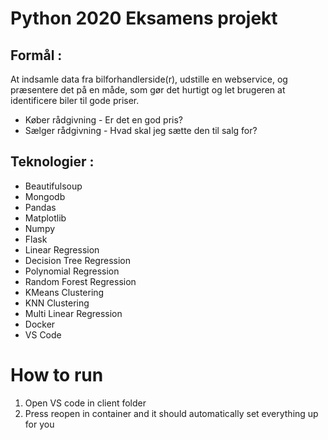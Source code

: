 # Python 2020 Eksamens projekt

## Formål :
At indsamle data fra bilforhandlerside(r), udstille en webservice, og præsentere det på en måde, som gør det hurtigt og let brugeren at identificere biler til gode priser. 
- Køber rådgivning - Er det en god pris?
- Sælger rådgivning - Hvad skal jeg sætte den til salg for?


## Teknologier :
- Beautifulsoup
- Mongodb
- Pandas
- Matplotlib
- Numpy
- Flask
- Linear Regression
- Decision Tree Regression
- Polynomial Regression
- Random Forest Regression
- KMeans Clustering
- KNN Clustering
- Multi Linear Regression 
- Docker
- VS Code


# How to run
1. Open VS code in client folder
2. Press reopen in container and it should automatically set everything up for you